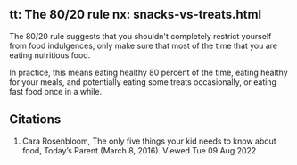 tt: The 80/20 rule
nx: snacks-vs-treats.html
---

The 80/20 rule suggests that you shouldn't completely restrict yourself from food indulgences, only make sure that most of the time that you are eating nutritious food.

In practice, this means eating healthy 80 percent of the time, eating healthy for your meals, and potentially eating some treats occasionally, or eating fast food once in a while.

## Citations
1. Cara Rosenbloom, The only five things your kid needs to know about food, Today’s Parent (March 8, 2016). Viewed Tue 09 Aug 2022
